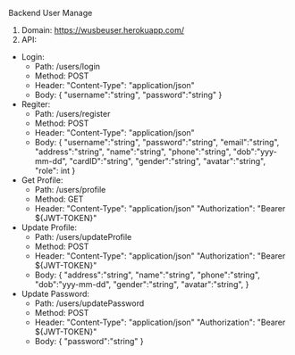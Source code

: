 Backend User Manage

1. Domain: https://wusbeuser.herokuapp.com/
2. API:
  - Login: 
    + Path: /users/login
    + Method: POST
    + Header: "Content-Type": "application/json"
    + Body: 
      {
      "username":"string",
      "password":"string"
      }
  - Regiter:
    + Path: /users/register
    + Method: POST
    + Header: "Content-Type": "application/json"
    + Body: 
      {
      "username":"string",
      "password":"string",
      "email":"string",
      "address":"string",
      "name":"string",
      "phone":"string",
      "dob":"yyy-mm-dd",
      "cardID":"string",
      "gender":"string",
      "avatar":"string",
      "role": int
      }
  - Get Profile:
    + Path: /users/profile
    + Method: GET
    + Header: 
      "Content-Type": "application/json"
      "Authorization": "Bearer ${JWT-TOKEN}"
  - Update Profile:
    + Path: /users/updateProfile
    + Method: POST
    + Header: 
      "Content-Type": "application/json"
      "Authorization": "Bearer ${JWT-TOKEN}"
    + Body: 
      {
      "address":"string",
      "name":"string",
      "phone":"string",
      "dob":"yyy-mm-dd",
      "gender":"string",
      "avatar":"string",
      }
  - Update Password:
    + Path: /users/updatePassword
    + Method: POST
    + Header: 
      "Content-Type": "application/json"
      "Authorization": "Bearer ${JWT-TOKEN}"
    + Body: 
      {
      "password":"string"
      }
